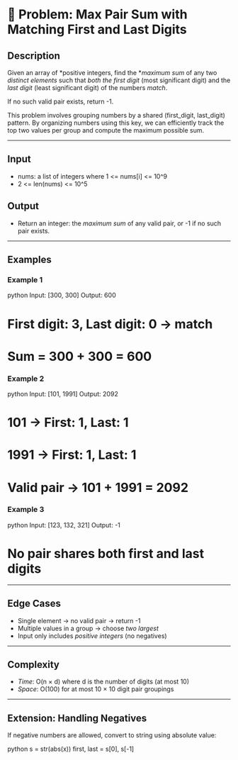 # 🤩 Problem: Max Pair Sum with Matching First and Last Digits

## Description

Given an array of *positive integers, find the **maximum sum* of any two *distinct elements* such that *both the first digit* (most significant digit) and the *last digit* (least significant digit) of the numbers *match*.

If no such valid pair exists, return -1.

This problem involves grouping numbers by a shared (first_digit, last_digit) pattern. By organizing numbers using this key, we can efficiently track the top two values per group and compute the maximum possible sum.

---

## Input

* nums: a list of integers where 1 <= nums[i] <= 10^9
* 2 <= len(nums) <= 10^5

## Output

* Return an integer: the *maximum sum* of any valid pair, or -1 if no such pair exists.

---

## Examples

### Example 1

python
Input: [300, 300]
Output: 600
# First digit: 3, Last digit: 0 → match
# Sum = 300 + 300 = 600


### Example 2

python
Input: [101, 1991]
Output: 2092
# 101 → First: 1, Last: 1
# 1991 → First: 1, Last: 1
# Valid pair → 101 + 1991 = 2092


### Example 3

python
Input: [123, 132, 321]
Output: -1
# No pair shares both first and last digits


---

## Edge Cases

* Single element → no valid pair → return -1
* Multiple values in a group → choose *two largest*
* Input only includes *positive integers* (no negatives)

---

## Complexity

* *Time*: O(n × d) where d is the number of digits (at most 10)
* *Space*: O(100) for at most 10 × 10 digit pair groupings

---

## Extension: Handling Negatives

If negative numbers are allowed, convert to string using absolute value:

python
s = str(abs(x))
first, last = s[0], s[-1]
